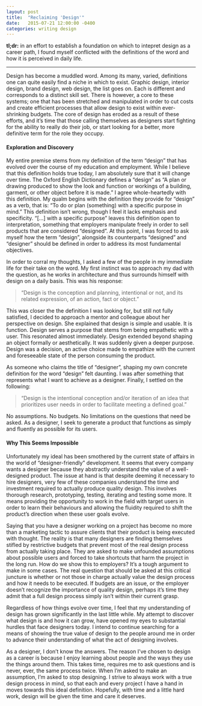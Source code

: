 ```yaml
---
layout: post
title:  "Reclaiming 'Design'"
date:   2015-07-21 12:00:00 -0400
categories: writing design
---
```

**tl;dr:** in an effort to establish a foundation on which to intepret design as a career path, I found myself conflicted with the definitions of the word and how it is perceived in daily life.

<hr>

Design has become a muddled word. Among its many, varied, definitions one can quite easily find a niche in which to exist. Graphic design, interior design, brand design, web design, the list goes on. Each is different and corresponds to a distinct skill set. There is however, a core to these systems; one that has been stretched and manipulated in order to cut costs and create efficient processes that allow design to exist within ever-shrinking budgets. The core of design has eroded as a result of these efforts, and it’s time that those calling themselves as designers start fighting for the ability to really do their job, or start looking for a better, more definitive term for the role they occupy.

#### Exploration and Discovery

My entire premise stems from my definition of the term “design” that has evolved over the course of my education and employment. While I believe that this definition holds true today, I am absolutely sure that it will change over time. The Oxford English Dictionary defines a “design” as “A plan or drawing produced to show the look and function or workings of a building, garment, or other object before it is made.” I agree whole-heartedly with this definition. My qualm begins with the definition they provide for “design” as a verb, that is: “To do or plan (something) with a specific purpose in mind.” This definition isn’t wrong, though I feel it lacks emphasis and specificity. “[…] with a specific purpose” leaves this definition open to interpretation, something that employers manipulate freely in order to sell products that are considered “designed”. At this point, I was forced to ask myself how the term “design”, alongside its counterparts “designed” and “designer” should be defined in order to address its most fundamental objectives.

In order to corral my thoughts, I asked a few of the people in my immediate life for their take on the word. My first instinct was to approach my dad with the question, as he works in architecture and thus surrounds himself with design on a daily basis. This was his response:

>“Design is the conception and planning, intentional or not, and its related expression, of an action, fact or object.”

This was closer the the definition I was looking for, but still not fully satisfied, I decided to approach a mentor and colleague about her perspective on design. She explained that design is simple and usable. It is function. Design serves a purpose that stems from being empathetic with a user. This resonated almost immediately. Design extended beyond shaping an object formally or aesthetically. It was suddenly given a deeper purpose. Design was a decision, an active choice made to empathize with the current and foreseeable state of the person consuming the product.

As someone who claims the title of “designer”, shaping my own concrete definition for the word “design” felt daunting. I was after something that represents what I want to achieve as a designer. Finally, I settled on the following:

>“Design is the intentional conception and/or iteration of an idea that prioritizes user needs in order to facilitate meeting a defined goal.”

No assumptions. No budgets. No limitations on the questions that need be asked. As a designer, I seek to generate a product that functions as simply and fluently as possible for its users.

#### Why This Seems Impossible

Unfortunately my ideal has been smothered by the current state of affairs in the world of “designer-friendly” development. It seems that every company wants a designer because they abstractly understand the value of a well-designed product. The issue at hand is that despite deeming it necessary to hire designers, very few of these companies understand the time and investment required to actually produce quality design. This involves thorough research, prototyping, testing, iterating and testing some more. It means providing the opportunity to work in the field with target users in order to learn their behaviours and allowing the fluidity required to shift the product’s direction when these user goals evolve.

Saying that you have a designer working on a project has become no more than a marketing tactic to assure clients that their product is being executed with thought. The reality is that many designers are finding themselves stifled by restrictive budgets that prevent most of the real design process from actually taking place. They are asked to make unfounded assumptions about possible users and forced to take shortcuts that harm the project in the long run.
How do we show this to employers? It’s a tough argument to make in some cases. The real question that should be asked at this critical juncture is whether or not those in charge actually value the design process and how it needs to be executed. If budgets are an issue, or the employer doesn’t recognize the importance of quality design, perhaps it’s time they admit that a full design process simply isn’t within their current grasp.

Regardless of how things evolve over time, I feel that my understanding of design has grown significantly in the last little while. My attempt to discover what design is and how it can grow, have opened my eyes to substantial hurdles that face designers today. I intend to continue searching for a means of showing the true value of design to the people around me in order to advance their understanding of what the act of designing involves.

As a designer, I don’t know the answers. The reason I’ve chosen to design as a career is because I enjoy learning about people and the ways they use the things around them. This takes time, requires me to ask questions and is never, ever, the same process twice. When I’m asked to make an assumption, I’m asked to stop designing. I strive to always work with a true design process in mind, so that each and every project I have a hand in moves towards this ideal definition. Hopefully, with time and a little hard work, design will be given the time and care it deserves.
